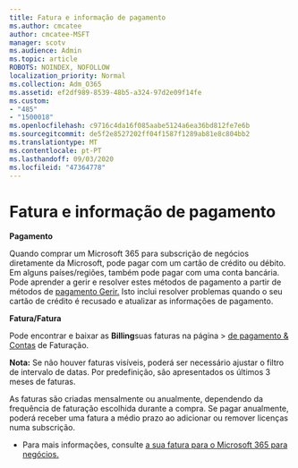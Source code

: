 ```yaml
---
title: Fatura e informação de pagamento
ms.author: cmcatee
author: cmcatee-MSFT
manager: scotv
ms.audience: Admin
ms.topic: article
ROBOTS: NOINDEX, NOFOLLOW
localization_priority: Normal
ms.collection: Adm_O365
ms.assetid: ef2df989-8539-48b5-a324-97d2e09f14fe
ms.custom:
- "485"
- "1500018"
ms.openlocfilehash: c9716c4da16f085aabe5124a6ea36bd812fe7e6b
ms.sourcegitcommit: de5f2e8527202ff04f1587f1289ab81e8c804bb2
ms.translationtype: MT
ms.contentlocale: pt-PT
ms.lasthandoff: 09/03/2020
ms.locfileid: "47364778"
---
```

# <a name="invoice-and-payment-information"></a>Fatura e informação de pagamento

**Pagamento**

Quando comprar um Microsoft 365 para subscrição de negócios diretamente da Microsoft, pode pagar com um cartão de crédito ou débito.  Em alguns países/regiões, também pode pagar com uma conta bancária.  Pode aprender a gerir e resolver estes métodos de pagamento a partir de métodos de [pagamento Gerir.](https://docs.microsoft.com/microsoft-365/commerce/billing-and-payments/manage-payment-methods) Isto inclui resolver problemas quando o seu cartão de crédito é recusado e atualizar as informações de pagamento.

**Fatura/Fatura**

Pode encontrar e baixar as **Billing**suas faturas na página  >  [de pagamento & Contas](https://go.microsoft.com/fwlink/p/?linkid=848039) de Faturação.  

**Nota:** Se não houver faturas visíveis, poderá ser necessário ajustar o filtro de intervalo de datas.  Por predefinição, são apresentados os últimos 3 meses de faturas.

As faturas são criadas mensalmente ou anualmente, dependendo da frequência de faturação escolhida durante a compra.  Se pagar anualmente, poderá receber uma fatura a médio prazo ao adicionar ou remover licenças numa subscrição.

- Para mais informações, consulte [a sua fatura para o Microsoft 365 para negócios.](https://docs.microsoft.com/microsoft-365/commerce/billing-and-payments/understand-your-invoice2)